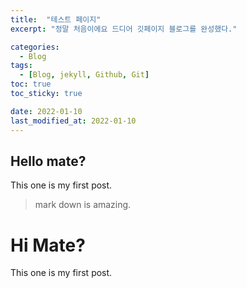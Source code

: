 ```yaml
---
title:  "테스트 페이지"
excerpt: "정말 처음이에요 드디어 깃페이지 블로그를 완성했다."

categories:
  - Blog
tags:
  - [Blog, jekyll, Github, Git]
toc: true
toc_sticky: true

date: 2022-01-10
last_modified_at: 2022-01-10
---
```


## Hello mate?
 This one is my first post.
> mark down is amazing.


# Hi Mate?
 This one is my first post.